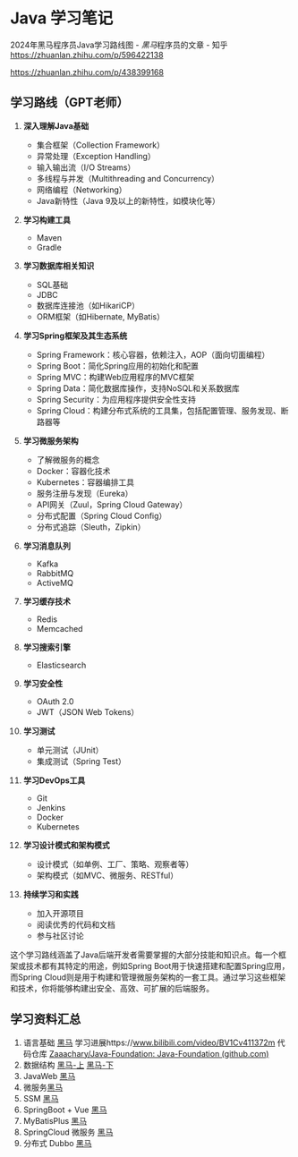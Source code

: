 # Java 学习笔记

2024年黑马程序员Java学习路线图 - <em>黑马</em>程序员的文章 - 知乎
https://zhuanlan.zhihu.com/p/596422138

https://zhuanlan.zhihu.com/p/438399168

## 学习路线（GPT老师）

1. **深入理解Java基础**
   - 集合框架（Collection Framework）
   - 异常处理（Exception Handling）
   - 输入输出流（I/O Streams）
   - 多线程与并发（Multithreading and Concurrency）
   - 网络编程（Networking）
   - Java新特性（Java 9及以上的新特性，如模块化等）

2. **学习构建工具**
   - Maven
   - Gradle

3. **学习数据库相关知识**
   - SQL基础
   - JDBC
   - 数据库连接池（如HikariCP）
   - ORM框架（如Hibernate, MyBatis）

4. **学习Spring框架及其生态系统**
   - Spring Framework：核心容器，依赖注入，AOP（面向切面编程）
   - Spring Boot：简化Spring应用的初始化和配置
   - Spring MVC：构建Web应用程序的MVC框架
   - Spring Data：简化数据库操作，支持NoSQL和关系数据库
   - Spring Security：为应用程序提供安全性支持
   - Spring Cloud：构建分布式系统的工具集，包括配置管理、服务发现、断路器等

5. **学习微服务架构**
   - 了解微服务的概念
   - Docker：容器化技术
   - Kubernetes：容器编排工具
   - 服务注册与发现（Eureka）
   - API网关（Zuul，Spring Cloud Gateway）
   - 分布式配置（Spring Cloud Config）
   - 分布式追踪（Sleuth，Zipkin）

6. **学习消息队列**
   - Kafka
   - RabbitMQ
   - ActiveMQ

7. **学习缓存技术**
   - Redis
   - Memcached

8. **学习搜索引擎**
   - Elasticsearch

9. **学习安全性**
   - OAuth 2.0
   - JWT（JSON Web Tokens）

10. **学习测试**
    - 单元测试（JUnit）
    - 集成测试（Spring Test）

11. **学习DevOps工具**
    - Git
    - Jenkins
    - Docker
    - Kubernetes

12. **学习设计模式和架构模式**
    - 设计模式（如单例、工厂、策略、观察者等）
    - 架构模式（如MVC、微服务、RESTful）

13. **持续学习和实践**
    - 加入开源项目
    - 阅读优秀的代码和文档
    - 参与社区讨论

这个学习路线涵盖了Java后端开发者需要掌握的大部分技能和知识点。每一个框架或技术都有其特定的用途，例如Spring Boot用于快速搭建和配置Spring应用，而Spring Cloud则是用于构建和管理微服务架构的一套工具。通过学习这些框架和技术，你将能够构建出安全、高效、可扩展的后端服务。



## 学习资料汇总
1. 语言基础  [黑马](https://www.bilibili.com/video/BV1Cv411372m/) 学习进展https://www.bilibili.com/video/BV1Cv411372m  代码仓库 [Zaaachary/Java-Foundation: Java-Foundation (github.com)](https://github.com/Zaaachary/Java-Foundation/tree/main)
2. 数据结构 [黑马-上](https://www.bilibili.com/video/BV1Lv4y1e7HL/) [黑马-下](https://www.bilibili.com/video/BV1rv4y1H7o6/)
2. JavaWeb [黑马](https://www.bilibili.com/video/BV1m84y1w7Tb/)
3. 微服务[黑马](https://www.bilibili.com/video/BV1LQ4y127n4/)
3. SSM [黑马](https://www.bilibili.com/video/BV1Fi4y1S7ix/)
4. SpringBoot + Vue [黑马](https://www.bilibili.com/video/BV14z4y1N7pg/)
3. MyBatisPlus [黑马](https://www.bilibili.com/video/BV1Xu411A7tL/)
4. SpringCloud 微服务 [黑马](https://www.bilibili.com/video/BV1kH4y1S7wz/)
5. 分布式 Dubbo [黑马](https://www.bilibili.com/video/BV1VE411q7dX/)



